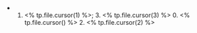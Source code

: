 - 1. <% tp.file.cursor(1) %>; 3. <% tp.file.cursor(3) %> 0. <% tp.file.cursor() %> 2. <% tp.file.cursor(2) %>